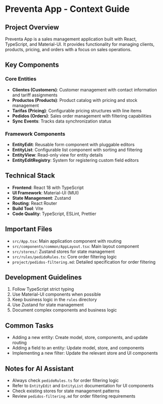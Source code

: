 # Preventa App - Context Guide

## Project Overview
Preventa App is a sales management application built with React, TypeScript, and Material-UI. It provides functionality for managing clients, products, pricing, and orders with a focus on sales operations.

## Key Components

### Core Entities
- **Clientes (Customers)**: Customer management with contact information and tariff assignments
- **Productos (Products)**: Product catalog with pricing and stock management
- **Tarifas (Pricing)**: Configurable pricing structures with line items
- **Pedidos (Orders)**: Sales order management with filtering capabilities
- **Sync Events**: Tracks data synchronization status

### Framework Components
- **EntityEdit**: Reusable form component with pluggable editors
- **EntityList**: Configurable list component with sorting and filtering
- **EntityView**: Read-only view for entity details
- **EntityEditRegistry**: System for registering custom field editors

## Technical Stack
- **Frontend**: React 18 with TypeScript
- **UI Framework**: Material-UI (MUI)
- **State Management**: Zustand
- **Routing**: React Router
- **Build Tool**: Vite
- **Code Quality**: TypeScript, ESLint, Prettier


## Important Files
- `src/App.tsx`: Main application component with routing
- `src/components/common/AppLayout.tsx`: Main layout component
- `src/stores/`: Zustand stores for state management
- `src/rules/pedidoRules.ts`: Core order filtering logic
- `project/pedidos-filtering.md`: Detailed specification for order filtering

## Development Guidelines
1. Follow TypeScript strict typing
2. Use Material-UI components when possible
3. Keep business logic in the `rules` directory
4. Use Zustand for state management
5. Document complex components and business logic

## Common Tasks
- Adding a new entity: Create model, store, components, and update routing
- Adding a field to an entity: Update model, store, and components
- Implementing a new filter: Update the relevant store and UI components

## Notes for AI Assistant
- Always check `pedidoRules.ts` for order filtering logic
- Refer to `EntityEdit` and `EntityList` documentation for UI components
- Check existing stores for state management patterns
- Review `pedidos-filtering.md` for order filtering requirements
